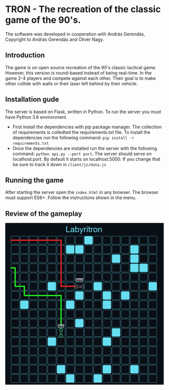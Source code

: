 # TRON - The recreation of the classic game of the 90's.

The software was developed in cooperation with András Gerendás, Copyright to András Gerendás and Olivér Nagy.

## Introduction 

The game is on open source recreation of the 90's classic tactical game. However, this version is round-based instead of being real-time. In the game 2-4 players and compete against each other. Their goal is to make other collide with walls or their laser left behind by their vehicle.

## Installation gude
The server is based on Flask, written in Python. To run the server you must have Python 3.6 environment.

* First install the dependencies with pip package manager. The collection of requirements is colledted the requirements.txt file. To install the dependencies run the following command: ``` pip install -r requirements.txt ```
* Once the dependencies are installed run the server with the following command: ``` python api.py --port port ```. The server should serve on localhost:port. By default it starts on localhost:5000. If you change that be sure to track it down in ``` client/js/data.js ```

## Running the game

After starting the server open the ``` index.html ``` in any browser. The browser must support ES6+. Follow the instructions shown in the menu.



 ## Review of the gameplay
 
 ![alt text](https://github.com/Nanoblast/tron/blob/main/documentation/labiritron.JPG?raw=true)
